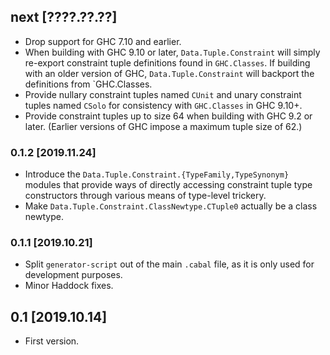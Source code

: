 ## next [????.??.??]
* Drop support for GHC 7.10 and earlier.
* When building with GHC 9.10 or later, `Data.Tuple.Constraint` will simply
  re-export constraint tuple definitions found in `GHC.Classes`. If building
  with an older version of GHC, `Data.Tuple.Constraint` will backport the
  definitions from `GHC.Classes.
* Provide nullary constraint tuples named `CUnit` and unary constraint tuples
  named `CSolo` for consistency with `GHC.Classes` in GHC 9.10+.
* Provide constraint tuples up to size 64 when building with GHC 9.2 or later.
  (Earlier versions of GHC impose a maximum tuple size of 62.)

### 0.1.2 [2019.11.24]
* Introduce the `Data.Tuple.Constraint.{TypeFamily,TypeSynonym}` modules that
  provide ways of directly accessing constraint tuple type constructors through
  various means of type-level trickery.
* Make `Data.Tuple.Constraint.ClassNewtype.CTuple0` actually be a class
  newtype.

### 0.1.1 [2019.10.21]
* Split `generator-script` out of the main `.cabal` file, as it is only used
  for development purposes.
* Minor Haddock fixes.

## 0.1 [2019.10.14]
* First version.
